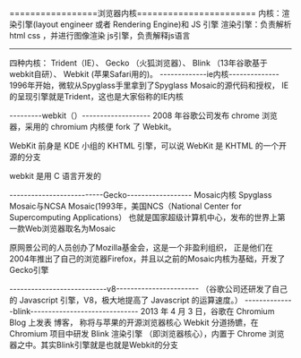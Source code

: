 

=================浏览器内核=======================
内核：渲染引擎(layout engineer 或者 Rendering Engine)和 JS 引擎
渲染引擎：负责解析html css ，并进行图像渲染
js引擎，负责解释js语言

---------------
四种内核：
Trident（IE）、
Gecko （火狐浏览器）、
Blink （13年谷歌基于webkit自研）、
Webkit (苹果Safari用的)。
-------------ie内核--------------
1996年开始，微软从Spyglass手里拿到了Spyglass Mosaic的源代码和授权，
IE的呈现引擎就是Trident，这也是大家俗称的IE内核

---------webkit（）-------------------
2008 年谷歌公司发布 chrome 浏览器，采用的 chromium 内核便 fork 了 Webkit。

WebKit 前身是 KDE 小组的 KHTML 引擎，可以说 WebKit 是 KHTML 的一个开源的分支

webkit 是用 C 语言开发的

--------------------------Gecko------------------
Mosaic内核
Spyglass Mosaic与NCSA Mosaic(1993年，美国NCS（National Center for Supercomputing Applications）
也就是国家超级计算机中心，发布的世界上第一款Web浏览器取名为Mosaic

原网景公司的人员创办了Mozilla基金会，这是一个非盈利组织，
正是他们在2004年推出了自己的浏览器Firefox，并且以之前的Mosaic内核为基础，开发了Gecko引擎

---------------------------v8-----------------------
（谷歌公司还研发了自己的 Javascript 引擎，V8，极大地提高了 Javascript 的运算速度。）
--------------blink------------------------------
 2013 年 4 月 3 日，谷歌在 Chromium Blog 上发表 博客，
 称将与苹果的开源浏览器核心 Webkit 分道扬镳，在 Chromium 项目中研发 Blink 渲染引擎
 （即浏览器核心），内置于 Chrome 浏览器之中。其实Blink引擎就是也就是Webkit的分支



